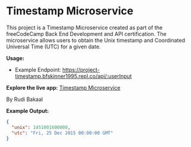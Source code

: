 # Timestamp Microservice

This project is a Timestamp Microservice created as part of the freeCodeCamp Back End Development and API certification. The microservice allows users to obtain the Unix timestamp and Coordinated Universal Time (UTC) for a given date.

**Usage:**
- Example Endpoint: https://project-timestamp.bfskinner1995.repl.co/api/:userInput

**Explore the live app:** [Timestamp Microservice](https://project-timestamp.bfskinner1995.repl.co/)

By Rudi Bakaal

**Example Output:**
```json
{
  "unix": 1451001600000,
  "utc": "Fri, 25 Dec 2015 00:00:00 GMT"
}
